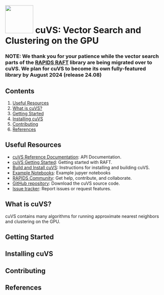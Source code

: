 # <div align="left"><img src="https://rapids.ai/assets/images/rapids_logo.png" width="90px"/>&nbsp;cuVS: Vector Search and Clustering on the GPU</div>

### NOTE: We thank you for your patience while the vector search parts of the [RAPIDS RAFT](https://github.com/rapidsai/raft) library are being migrated over to cuVS. We plan for cuVS to become its own fully-featured library by August 2024 (release 24.08)

## Contents

1. [Useful Resources](#useful-resources)
2. [What is cuVS?](#what-is-cuvs)
3. [Getting Started](#getting-started)
4. [Installing cuVS](#installing)
5. [Contributing](#contributing)
6. [References](#references)

## Useful Resources

- [cuVS Reference Documentation](https://docs.rapids.ai/api/cuvs/stable/): API Documentation.
- [cuVS Getting Started](./docs/source/quick_start.md): Getting started with RAFT.
- [Build and Install cuVS](./docs/source/build.md): Instructions for installing and building cuVS.
- [Example Notebooks](./notebooks): Example jupyer notebooks
- [RAPIDS Community](https://rapids.ai/community.html): Get help, contribute, and collaborate.
- [GitHub repository](https://github.com/rapidsai/cuvs): Download the cuVS source code.
- [Issue tracker](https://github.com/rapidsai/cuvs/issues): Report issues or request features.

## What is cuVS?

cuVS contains many algorithms for running approximate nearest neighbors and clustering on the GPU. 

## Getting Started




## Installing cuVS

## Contributing

## References

